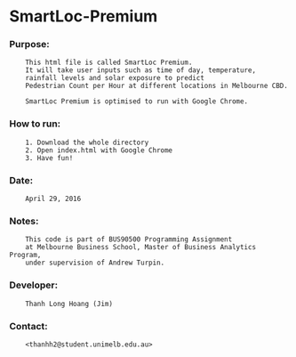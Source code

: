 # SmartLoc-Premium

### Purpose: 
		This html file is called SmartLoc Premium. 
		It will take user inputs such as time of day, temperature, 
		rainfall levels and solar exposure to predict 
		Pedestrian Count per Hour at different locations in Melbourne CBD.								
             						
		SmartLoc Premium is optimised to run with Google Chrome.	

### How to run:
		1. Download the whole directory
		2. Open index.html with Google Chrome
		3. Have fun!
		
###	Date:
		April 29, 2016							            
					                                  				
### Notes:
 		This code is part of BUS90500 Programming Assignment 
		at Melbourne Business School, Master of Business Analytics Program, 
		under supervision of Andrew Turpin.
											
### Developer: 	
		Thanh Long Hoang (Jim)        
											
### Contact:
		<thanhh2@student.unimelb.edu.au>

